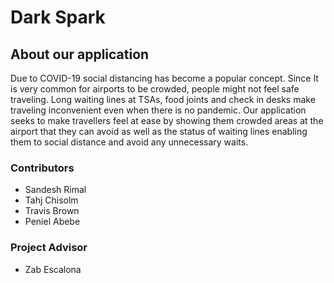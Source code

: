 # Dark Spark

## About our application
Due to COVID-19 social distancing has become a popular concept. Since It is very common for airports to be crowded, people might not feel safe traveling. Long waiting lines at TSAs, food joints and check in desks make traveling inconvenient even when there is no pandemic. Our application seeks to make travellers feel at ease by showing them crowded areas at the airport that they can avoid as well as the status of waiting lines enabling them to social distance and avoid any unnecessary waits.

### Contributors
- Sandesh Rimal
- Tahj Chisolm
- Travis Brown
- Peniel Abebe

### Project Advisor
- Zab Escalona